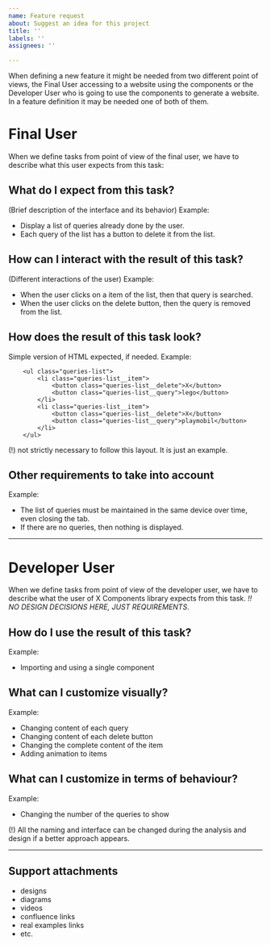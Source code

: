 ```yaml
---
name: Feature request
about: Suggest an idea for this project
title: ''
labels: ''
assignees: ''

---
```


When defining a new feature it might be needed from two different point of views, the Final User accessing to a website
 using the components or the Developer User who is going to use the components to generate a website. In a feature definition it 
 may be needed one of both of them.

# Final User
When we define tasks from point of view of the final user, we have to describe what this user expects from this task:

## What do I expect from this task?
(Brief description of the interface and its behavior) Example:
* Display a list of queries already done by the user.
* Each query of the list has a button to delete it from the list.

## How can I interact with the result of this task?
(Different interactions of the user) Example:
* When the user clicks on a item of the list, then that query is searched.
* When the user clicks on the delete button, then the query is removed from the list.

## How does the result of this task look?
Simple version of HTML expected, if needed. Example:
```
    <ul class="queries-list">
        <li class="queries-list__item">
            <button class="queries-list__delete">X</button>
            <button class="queries-list__query">lego</button>
        </li>
        <li class="queries-list__item">
            <button class="queries-list__delete">X</button>
            <button class="queries-list__query">playmobil</button>
        </li>
    </ul>
```
(!) not strictly necessary to follow this layout. It is just an example.

## Other requirements to take into account
Example:
* The list of queries must be maintained in the same device over time, even closing the tab.
* If there are no queries, then nothing is displayed.

----

# Developer User
When we define tasks from point of view of the developer user, we have to describe what the user of X Components library expects from this task.
*!! NO DESIGN DECISIONS HERE, JUST REQUIREMENTS*.

## How do I use the result of this task?
Example:
* Importing and using a single component 
## What can I customize visually?
Example:
* Changing content of each query
* Changing content of each delete button
* Changing the complete content of the item
* Adding animation to items

## What can I customize in terms of behaviour?
Example:
* Changing the number of the queries to show

(!) All the naming and interface can be changed during the analysis and design if a better approach appears.

----

## Support attachments
* designs
* diagrams
* videos
* confluence links
* real examples links
* etc.
